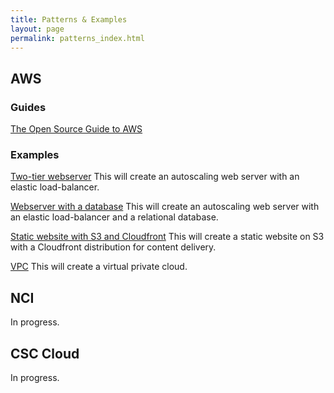 ```yaml
---
title: Patterns & Examples
layout: page
permalink: patterns_index.html
---
```


## AWS

### Guides

[The Open Source Guide to AWS](https://github.com/open-guides/og-aws/blob/master/README.md)

### Examples

[Two-tier webserver](https://github.com/GeoscienceAustralia/terraform/tree/master/two-tier)
This will create an autoscaling web server with an elastic load-balancer.

[Webserver with a database](https://github.com/GeoscienceAustralia/terraform/tree/master/three-tier)
This will create an autoscaling web server with an elastic load-balancer and a relational database.

[Static website with S3 and Cloudfront](https://github.com/GeoscienceAustralia/terraform/tree/master/s3-www-cloudfront)
This will create a static website on S3 with a Cloudfront distribution for content delivery.

[VPC](https://github.com/GeoscienceAustralia/terraform/tree/master/vpc)
This will create a virtual private cloud.

## NCI

In progress.

## CSC Cloud

In progress.
